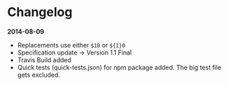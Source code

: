# Changelog

**2014-08-09**

- Replacements use either `$10` or `${1}0`
- Specification update -> Version 1.1 Final
- Travis Build added
- Quick tests (quick-tests.json) for npm package added.
  The big test file gets excluded.
